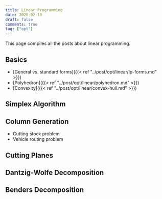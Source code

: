 ```yaml
---
title: Linear Programming
date: 2020-02-10
draft: false
comments: true
tag: ["opt"]
---
```


This page compiles all the posts about linear programming.
<!-- []({{< ref "" >}}) -->

## Basics

+ [General vs. standard forms]({{< ref "../post/opt/linear/lp-forms.md" >}})
+ [Polyhedron]({{< ref "../post/opt/linear/polyhedron.md" >}})
+ [Convexity]({{< ref "../post/opt/linear/convex-hull.md" >}})

## Simplex Algorithm

## Column Generation

+ Cutting stock problem
+ Vehicle routing problem

## Cutting Planes

## Dantzig-Wolfe Decomposition


## Benders Decomposition
